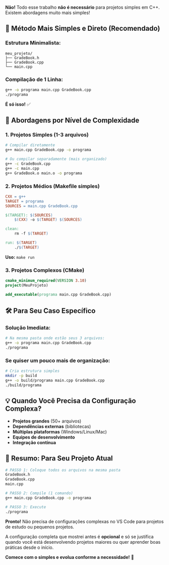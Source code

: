 **Não!** Todo esse trabalho **não é necessário** para projetos simples em C++. Existem abordagens muito mais simples!

## 🎯 **Método Mais Simples e Direto (Recomendado)**

### **Estrutura Minimalista:**
```
meu_projeto/
├── GradeBook.h
├── GradeBook.cpp
└── main.cpp
```

### **Compilação de 1 Linha:**
```bash
g++ -o programa main.cpp GradeBook.cpp
./programa
```

**É só isso!** ✅

## 🚀 **Abordagens por Nível de Complexidade**

### **1. Projetos Simples (1-3 arquivos)**
```bash
# Compilar diretamente
g++ main.cpp GradeBook.cpp -o programa

# Ou compilar separadamente (mais organizado)
g++ -c GradeBook.cpp
g++ -c main.cpp
g++ GradeBook.o main.o -o programa
```

### **2. Projetos Médios (Makefile simples)**
```makefile
CXX = g++
TARGET = programa
SOURCES = main.cpp GradeBook.cpp

$(TARGET): $(SOURCES)
	$(CXX) -o $(TARGET) $(SOURCES)

clean:
	rm -f $(TARGET)

run: $(TARGET)
	./$(TARGET)
```
**Uso:** `make run`

### **3. Projetos Complexos (CMake)**
```cmake
cmake_minimum_required(VERSION 3.10)
project(MeuProjeto)

add_executable(programa main.cpp GradeBook.cpp)
```

## 🛠️ **Para Seu Caso Específico**

### **Solução Imediata:**
```bash
# Na mesma pasta onde estão seus 3 arquivos:
g++ -o programa main.cpp GradeBook.cpp
./programa
```

### **Se quiser um pouco mais de organização:**
```bash
# Cria estrutura simples
mkdir -p build
g++ -o build/programa main.cpp GradeBook.cpp
./build/programa
```

## 💡 **Quando Você Precisa da Configuração Complexa?**

- **Projetos grandes** (50+ arquivos)
- **Dependências externas** (bibliotecas)
- **Múltiplas plataformas** (Windows/Linux/Mac)
- **Equipes de desenvolvimento**
- **Integração contínua**

## 🎯 **Resumo: Para Seu Projeto Atual**

```bash
# PASSO 1: Coloque todos os arquivos na mesma pasta
GradeBook.h
GradeBook.cpp  
main.cpp

# PASSO 2: Compile (1 comando)
g++ main.cpp GradeBook.cpp -o programa

# PASSO 3: Execute
./programa
```

**Pronto!** Não precisa de configurações complexas no VS Code para projetos de estudo ou pequenos projetos.

A configuração completa que mostrei antes é **opcional** e só se justifica quando você está desenvolvendo projetos maiores ou quer aprender boas práticas desde o início.

**Comece com o simples e evolua conforme a necessidade!** 🚀